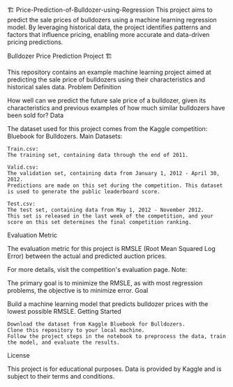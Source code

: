 🏗️ Price-Prediction-of-Bulldozer-using-Regression
This project aims to predict the sale prices of bulldozers using a machine learning regression model. By leveraging historical data, the project identifies patterns and factors that influence pricing, enabling more accurate and data-driven pricing predictions.


Bulldozer Price Prediction Project 🏗️

This repository contains an example machine learning project aimed at predicting the sale price of bulldozers using their characteristics and historical sales data.
Problem Definition

How well can we predict the future sale price of a bulldozer, given its characteristics and previous examples of how much similar bulldozers have been sold for?
Data

The dataset used for this project comes from the Kaggle competition: Bluebook for Bulldozers.
Main Datasets:

    Train.csv:
    The training set, containing data through the end of 2011.

    Valid.csv:
    The validation set, containing data from January 1, 2012 - April 30, 2012.
    Predictions are made on this set during the competition. This dataset is used to generate the public leaderboard score.

    Test.csv:
    The test set, containing data from May 1, 2012 - November 2012.
    This set is released in the last week of the competition, and your score on this set determines the final competition ranking.

Evaluation Metric

The evaluation metric for this project is RMSLE (Root Mean Squared Log Error) between the actual and predicted auction prices.

For more details, visit the competition's evaluation page.
Note:

The primary goal is to minimize the RMSLE, as with most regression problems, the objective is to minimize error.
Goal

Build a machine learning model that predicts bulldozer prices with the lowest possible RMSLE.
Getting Started

    Download the dataset from Kaggle Bluebook for Bulldozers.
    Clone this repository to your local machine.
    Follow the project steps in the notebook to preprocess the data, train the model, and evaluate the results.

License

This project is for educational purposes. Data is provided by Kaggle and is subject to their terms and conditions.
